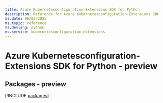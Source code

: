 ```yaml
---
title: Azure Kubernetesconfiguration-Extensions SDK for Python
description: Reference for Azure Kubernetesconfiguration-Extensions SDK for Python
ms.date: 06/03/2025
ms.topic: reference
ms.devlang: python
ms.service: kubernetesconfiguration-extensions
---
```

# Azure Kubernetesconfiguration-Extensions SDK for Python - preview
## Packages - preview
[!INCLUDE [packages](kubernetesconfiguration-extensions-index.md)]